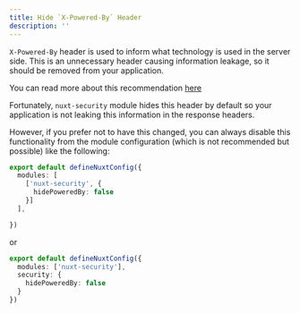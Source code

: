 ```yaml
---
title: Hide `X-Powered-By` Header
description: ''
---
```


`X-Powered-By` header is used to inform what technology is used in the server side. This is an unnecessary header causing information leakage, so it should be removed from your application.

You can read more about this recommendation [here](https://cheatsheetseries.owasp.org/cheatsheets/Nodejs_Security_Cheat_Sheet.html#use-appropriate-security-headers)

Fortunately, `nuxt-security` module hides this header by default so your application is not leaking this information in the response headers.

However, if you prefer not to have this changed, you can always disable this functionality from the module configuration (which is not recommended but possible) like the following:

```ts
export default defineNuxtConfig({
  modules: [
    ['nuxt-security', {
      hidePoweredBy: false
    }]
  ],

})
```

or

```ts
export default defineNuxtConfig({
  modules: ['nuxt-security'],
  security: {
    hidePoweredBy: false
  }
})
```
